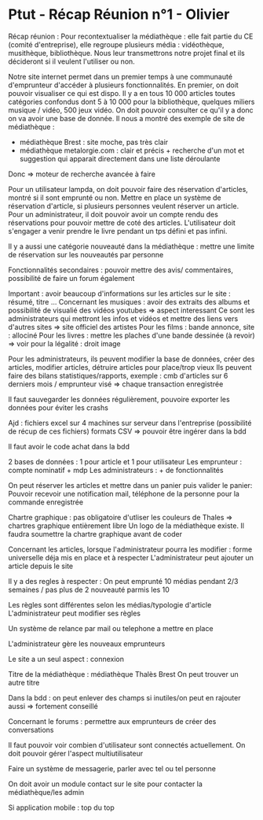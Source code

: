 # Ptut - Récap Réunion n°1 - Olivier



Récap réunion : Pour recontextualiser la médiathèque : elle fait partie du CE (comité d'entreprise), elle regroupe plusieurs média : 
vidéothèque, musithèque, bibliothèque. Nous leur transmettrons notre projet final et ils décideront si il veulent l'utiliser ou non. 

Notre site internet permet dans un premier temps à une communauté d'emprunteur d'accéder à plusieurs fonctionnalités.
En premier, on doit pouvoir visualiser ce qui est dispo. 
Il y a en tous 10 000 articles toutes catégories confondus dont 5 à 10 000 pour la bibliothèque, quelques miliers musique / vidéo, 500 jeux vidéo.
On doit pouvoir consulter ce qu'il y a donc on va avoir une base de donnée. Il nous a montré des exemple de site de médiathèque :
- médiathèque Brest : site moche, pas très clair
- médiathèque metalorgie.com : clair et précis + recherche d'un mot et suggestion qui apparait directement dans une liste déroulante

Donc => moteur de recherche avancée à faire

Pour un utilisateur lampda, on doit pouvoir faire des réservation d'articles, montré si il sont emprunté ou non. Mettre en place un système de réservation
d'article, si plusieurs personnes veulent réserver un article.
Pour un administrateur, il doit pouvoir avoir un compte rendu des réservations pour pouvoir mettre de coté des articles.
L'utilisateur doit s'engager a venir prendre le livre pendant un tps défini et pas infini.

Il y a aussi une catégorie nouveauté dans la médiathèque : mettre une limite de réservation sur les nouveautés par personne

Fonctionnalités secondaires : pouvoir mettre des avis/ commentaires, possibilité de faire un forum également

Important : avoir beaucoup d'informations sur les articles sur le site : résumé, titre ...
Concernant les musiques : avoir des extraits des albums et possibilité de visualié des vidéos youtubes => aspect interessant
Ce sont les administrateurs qui mettront les infos et vidéos et mettre des liens vers d'autres sites => site officiel des artistes
Pour les films : bande annonce, site : allociné
Pour les livres : mettre les plaches d'une bande dessinée (à revoir) => voir pour la légalité : droit image

Pour les administrateurs, ils peuvent modifier la base de données, créer des articles, modifier articles, détruire articles pour place/trop vieux
Ils peuvent faire des bilans statistiques/rapports, exemple : cmb d'articles sur 6 derniers mois / emprunteur visé => chaque transaction enregistrée

Il faut sauvegarder les données régulièrement, pouvoire exporter les données pour éviter les crashs

Ajd : fichiers excel sur 4 machines sur serveur dans l'entreprise (possibilité de récup de ces fichiers)
formats CSV => pouvoir être ingérer dans la bdd

Il faut avoir le code achat dans la bdd

2 bases de données : 1 pour article et 1 pour utilisateur
Les emprunteur : compte nominatif + mdp
Les administrateurs : + de fonctionnalités

On peut réserver les articles et mettre dans un panier puis valider le panier:
Pouvoir recevoir une notification mail, téléphone de la personne pour la commande enregistrée

Chartre graphique : pas obligatoire d'utliser les couleurs de Thales => chartres graphique entièrement libre
Un logo de la médiathèque existe. Il faudra soumettre la chartre graphique avant de coder

Concernant les articles, lorsque l'administrateur pourra les modifier : forme universelle déja mis en place et à respecter
L'administrateur peut ajouter un article depuis le site

Il y a des regles à respecter : 
On peut emprunté 10 médias pendant 2/3 semaines / pas plus de 2 nouveauté parmis les 10

Les règles sont différentes selon les médias/typologie d'article
L'administrateur peut modifier ses règles

Un système de relance par mail ou telephone a mettre en place

L'administrateur gère les nouveaux emprunteurs

Le site a un seul aspect : connexion

Titre de la médiathèque : médiathèque Thalès Brest
On peut trouver un autre titre

Dans la bdd : on peut enlever des champs si inutiles/on peut en rajouter aussi => fortement conseillé

Concernant le forums : permettre aux emprunteurs de créer des conversations

Il faut pouvoir voir combien d'utilisateur sont connectés actuellement. On doit pouvoir gérer l'aspect multiutilisateur

Faire un système de messagerie, parler avec tel ou tel personne

On doit avoir un module contact sur le site pour contacter la médiathèque/les admin

Si application mobile : top du top